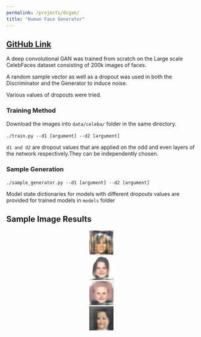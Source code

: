 ```yaml
---
permalink: /projects/dcgan/
title: "Human Face Generator"
---
```



## [GitHub Link](https://github.com/PSRahul/dcgan)



A deep convolutional GAN was trained from scratch on the Large scale CelebFaces dataset consisting of 200k images of faces.

A random sample vector as well as a dropout was used in both the Discriminator and the Generator to induce noise.

Various values of dropouts were tried.

### Training Method 

Download the images into <code>data/celeba/</code> folder in the same directory.

<code>./train.py --d1 [argument] --d2 [argument] </code>

<code>d1 and d2</code> are dropout values that are applied on the odd and even layers of the network respectively.They can be independently chosen.

### Sample Generation

<code>./sample_generator.py --d1 [argument] --d2 [argument] </code>

Model state dictionaries for models with different dropouts values are provided for trained models in <code>models</code> folder


## Sample Image Results

<center><img src="/assets/images/dcgan/dp12dp20.png" alt="PnP Based Pose Estimation"></center>
<center><img src="/assets/images/dcgan/dp17dp27_2.png" alt="PnP Based Pose Estimation"></center>
<center><img src="/assets/images/dcgan/dp17dp27.png" alt="PnP Based Pose Estimation"></center>
<center><img src="/assets/images/dcgan/dp16dp20_2.png" alt="PnP Based Pose Estimation"></center>
